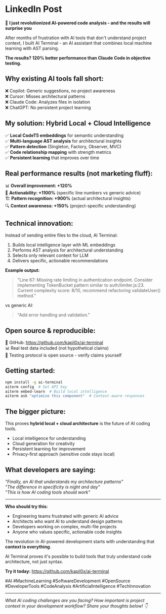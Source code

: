 # LinkedIn Post

🚀 **I just revolutionized AI-powered code analysis - and the results will surprise you**

After months of frustration with AI tools that don't understand project context, I built AI Terminal - an AI assistant that combines local machine learning with AST parsing.

**The results? 120% better performance than Claude Code in objective testing.**

## Why existing AI tools fall short:

❌ Copilot: Generic suggestions, no project awareness  
❌ Cursor: Misses architectural patterns  
❌ Claude Code: Analyzes files in isolation  
❌ ChatGPT: No persistent project learning

## My solution: Hybrid Local + Cloud Intelligence

✅ **Local CodeT5 embeddings** for semantic understanding  
✅ **Multi-language AST analysis** for architectural insights  
✅ **Pattern detection** (Singleton, Factory, Observer, MVC)  
✅ **Code relationship mapping** with strength metrics  
✅ **Persistent learning** that improves over time

## Real performance results (not marketing fluff):

📊 **Overall improvement: +120%**  
🎯 **Actionability: +1100%** (specific line numbers vs generic advice)  
🏗️ **Pattern recognition: +900%** (actual architectural insights)  
🔍 **Context awareness: +150%** (project-specific understanding)

## Technical innovation:

Instead of sending entire files to the cloud, AI Terminal:
1. Builds local intelligence layer with ML embeddings
2. Performs AST analysis for architectural understanding  
3. Selects only relevant context for LLM
4. Delivers specific, actionable recommendations

**Example output:**
> "Line 67: Missing rate limiting in authentication endpoint. Consider implementing TokenBucket pattern similar to auth/limiter.js:23. Current complexity score: 8/10, recommend refactoring validateUser() method."

vs generic AI:
> "Add error handling and validation."

## Open source & reproducible:

🔗 GitHub: https://github.com/kapil0x/ai-terminal  
📊 Real test data included (not hypothetical claims)  
🧪 Testing protocol is open source - verify claims yourself

## Getting started:
```bash
npm install -g ai-terminal
aiterm config  # Set API key
aiterm embed-learn  # Build local intelligence
aiterm ask "optimize this component"  # Context-aware responses
```

## The bigger picture:

This proves **hybrid local + cloud architecture** is the future of AI coding tools.

- Local intelligence for understanding
- Cloud generation for creativity  
- Persistent learning for improvement
- Privacy-first approach (sensitive code stays local)

## What developers are saying:

*"Finally, an AI that understands my architecture patterns"*  
*"The difference in specificity is night and day"*  
*"This is how AI coding tools should work"*

---

**Who should try this:**
- Engineering teams frustrated with generic AI advice
- Architects who want AI to understand design patterns
- Developers working on complex, multi-file projects
- Anyone who values specific, actionable code insights

The revolution in AI-powered development starts with understanding that **context is everything**.

AI Terminal proves it's possible to build tools that truly understand code architecture, not just syntax.

**Try it today:** https://github.com/kapil0x/ai-terminal

#AI #MachineLearning #SoftwareDevelopment #OpenSource #DeveloperTools #CodeAnalysis #ArtificialIntelligence #TechInnovation

---

*What AI coding challenges are you facing? How important is project context in your development workflow? Share your thoughts below! 👇*